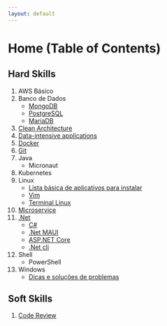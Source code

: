 ```yaml
---
layout: default
---
```


# Home (Table of Contents)

## Hard Skills

1. AWS Básico
1. Banco de Dados
    * [MongoDB](./content/mongo/index.html)
    * [PostgreSQL](./content/postgres/index.html)
    * [MariaDB](./content/mariaDB/index.html)
1. [Clean Architecture](./content/clean_architecture/index.html)
1. [Data-intensive applications](./content/data_intensive_applications/index.html)
1. [Docker](./content/docker/index.html)
1. [Git](./content/git/index.html)
1. Java
    * Micronaut
1. Kubernetes
1. Linux
    * [Lista básica de aplicativos para instalar](./content/linux/aplicativos_instalar/index.html)
    * [Vim](./content/vim/index.html)
    * [Terminal Linux](./content/linux/terminal/index.html)
1. [Microservice](./content/microservice/index.html)
1. [.Net](./content/net/index.html)
    * [C#](./content/net/csharp/index.html)
    * [.Net MAUI](./content/net/maui/index.html)
    * [ASP.NET Core](./content/net/aspnet/index.html)
    * [.Net cli](./content/net/cli/index.html)
1. Shell
    * PowerShell
1. Windows
    * [Dicas e soluções de problemas](./content/windows/dicas/index.html)

## Soft Skills

1. [Code Review](./content/code_review/index.html)
